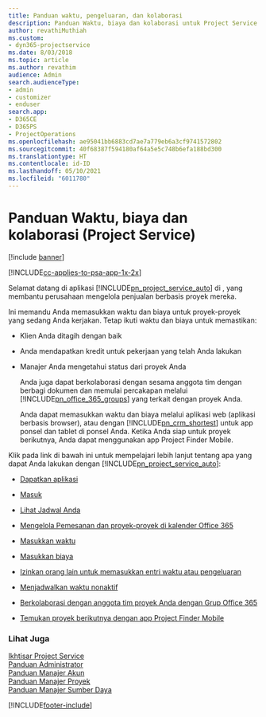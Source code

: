 ```yaml
---
title: Panduan waktu, pengeluaran, dan kolaborasi
description: Panduan Waktu, biaya dan kolaborasi untuk Project Service
author: revathiMuthiah
ms.custom:
- dyn365-projectservice
ms.date: 8/03/2018
ms.topic: article
ms.author: revathim
audience: Admin
search.audienceType:
- admin
- customizer
- enduser
search.app:
- D365CE
- D365PS
- ProjectOperations
ms.openlocfilehash: ae95041bb6883cd7ae7a779eb6a3cf9741572802
ms.sourcegitcommit: 40f68387f594180af64a5e5c748b6efa188bd300
ms.translationtype: HT
ms.contentlocale: id-ID
ms.lasthandoff: 05/10/2021
ms.locfileid: "6011780"
---
```

# <a name="time-expense-and-collaboration-guide-project-service"></a>Panduan Waktu, biaya dan kolaborasi (Project Service)

[!include [banner](../includes/psa-now-project-operations.md)]

[!INCLUDE[cc-applies-to-psa-app-1x-2x](../includes/cc-applies-to-psa-app-1x-2x.md)]

Selamat datang di aplikasi [!INCLUDE[pn_project_service_auto](../includes/pn-project-service-auto.md)] di , yang membantu perusahaan mengelola penjualan berbasis proyek mereka. 
  
 Ini memandu Anda memasukkan waktu dan biaya untuk proyek-proyek yang sedang Anda kerjakan. Tetap ikuti waktu dan biaya untuk memastikan:  
  
- Klien Anda ditagih dengan baik  
  
- Anda mendapatkan kredit untuk pekerjaan yang telah Anda lakukan  
  
- Manajer Anda mengetahui status dari proyek Anda  
  
  Anda juga dapat berkolaborasi dengan sesama anggota tim dengan berbagi dokumen dan memulai percakapan melalui [!INCLUDE[pn_office_365_groups](../includes/pn-office-365-groups.md)] yang terkait dengan proyek Anda.  
  
  Anda dapat memasukkan waktu dan biaya melalui aplikasi web (aplikasi berbasis browser), atau dengan [!INCLUDE[pn_crm_shortest](../includes/pn-crm-shortest.md)] untuk app ponsel dan tablet di ponsel Anda. Ketika Anda siap untuk proyek berikutnya, Anda dapat menggunakan app Project Finder Mobile.  
  
Klik pada link di bawah ini untuk mempelajari lebih lanjut tentang apa yang dapat Anda lakukan dengan [!INCLUDE[pn_project_service_auto](../includes/pn-project-service-auto.md)]:  
  
-   [Dapatkan aplikasi](../psa/get-apps.md)  
  
-   [Masuk](../psa/sign-in.md)  
  
-   [Lihat Jadwal Anda](../psa/view-schedule.md)  
  
-   [Mengelola Pemesanan dan proyek-proyek di kalender Office 365](../psa/manage-project-bookings-office-365-calendar.md)  
  
-   [Masukkan waktu](../psa/enter-time.md)  
  
-   [Masukkan biaya](../psa/enter-expenses.md)  
  
-   [Izinkan orang lain untuk memasukkan entri waktu atau pengeluaran](../psa/allow-someone-else-enter-time-entry-expense.md)  
  
-   [Menjadwalkan waktu nonaktif](../psa/schedule-time-off.md)  
  
-   [Berkolaborasi dengan anggota tim proyek Anda dengan Grup Office 365](../psa/collaborate-project-team-members-office-365-groups.md)  
  
-   [Temukan proyek berikutnya dengan app Project Finder Mobile](../psa/find-next-project-finder-mobile-app.md)  
  
### <a name="see-also"></a>Lihat Juga  
 [Ikhtisar Project Service](../psa/overview.md)   
 [Panduan Administrator](../psa/admin-guide.md)   
 [Panduan Manajer Akun](../psa/account-manager-guide.md)   
 [Panduan Manajer Proyek](../psa/project-manager-guide.md)   
 [Panduan Manajer Sumber Daya](../psa/resource-manager-guide.md)   


[!INCLUDE[footer-include](../includes/footer-banner.md)]